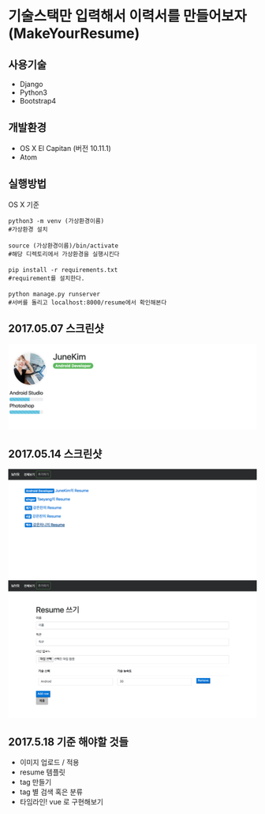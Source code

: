 # 기술스택만 입력해서 이력서를 만들어보자 (MakeYourResume)

## 사용기술 
* Django 
* Python3
* Bootstrap4 



## 개발환경
* OS X  El Capitan (버전 10.11.1) 
* Atom


## 실행방법
OS X 기준
```
python3 -m venv (가상환경이름)
#가상환경 설치 

source (가상환경이름)/bin/activate
#해당 디렉토리에서 가상환경을 실행시킨다

pip install -r requirements.txt
#requirement를 설치한다. 

python manage.py runserver
#서버를 돌리고 localhost:8000/resume에서 확인해본다 
```

## 2017.05.07 스크린샷

![screenshot](README/screentshot.png)

## 2017.05.14 스크린샷
![screenshot2](README/screenshot2.png)
![screenshot3](README/screenshot3.png)

## 2017.5.18 기준 해야할 것들 
* 이미지 업로드 / 적용
* resume 템플릿 
* tag 만들기 
* tag 별 검색 혹은 분류 
* 타임라인! vue 로 구현해보기
